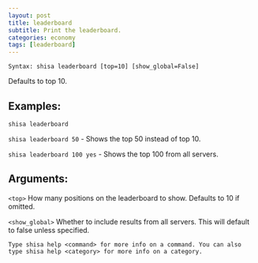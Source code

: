 ```yaml
---
layout: post
title: leaderboard
subtitle: Print the leaderboard.
categories: economy
tags: [leaderboard]
---
```


`Syntax: shisa leaderboard [top=10] [show_global=False]`

Defaults to top 10.

## Examples:

`shisa leaderboard` 

`shisa leaderboard 50` - Shows the top 50 instead of top 10.

`shisa leaderboard 100 yes` - Shows the top 100 from all servers.

## Arguments:

`<top>` How many positions on the leaderboard to show. Defaults to 10 if omitted.

`<show_global>` Whether to include results from all servers. This will default to false unless specified.

```
Type shisa help <command> for more info on a command. You can also type shisa help <category> for more info on a category.
```